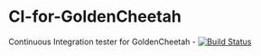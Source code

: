 CI-for-GoldenCheetah
====================

Continuous Integration tester for GoldenCheetah - [![Build Status](https://travis-ci.org/gcoco/CI-for-GoldenCheetah.png?branch=Linux)](https://travis-ci.org/gcoco/CI-for-GoldenCheetah)
